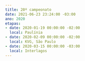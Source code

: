 ```yaml
---
title: 20º campeonato
date: 2021-06-23 23:24:00 -03:00
ano: 2020
etapas:
- date: 2020-01-19 00:00:00 -02:00
  local: Paulínia
- date: 2020-02-09 00:00:00 -02:00
  local: KVG, São Paulo
- date: 2020-03-15 00:00:00 -03:00
  local: Interlagos
---
```


